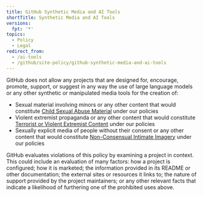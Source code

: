 ```yaml
---
title: GitHub Synthetic Media and AI Tools
shortTitle: Synthetic Media and AI Tools
versions:
  fpt: '*'
topics:
  - Policy
  - Legal
redirect_from:
  - /ai-tools
  - /github/site-policy/github-synthetic-media-and-ai-tools
---
```


GitHub does not allow any projects that are designed for, encourage, promote, support, or suggest in any way the use of large language models or any other synthetic or manipulated media tools for the creation of:

* Sexual material involving minors or any other content that would constitute [Child Sexual Abuse Material](/site-policy/acceptable-use-policies/github-child-sexual-exploitation-or-abuse) under our policies
* Violent extremist propaganda or any other content that would constitute [Terrorist or Violent Extremist Content](/site-policy/acceptable-use-policies/github-terrorism-and-violent-extremism) under our policies
* Sexually explicit media of people without their consent or any other content that would constitute [Non-Consensual Intimate Imagery](/site-policy/acceptable-use-policies/github-non-consensual-intimate-imagery) under our policies

GitHub evaluates violations of this policy by examining a project in context. This could include an evaluation of many factors: how a project is configured; how it is marketed; the information provided in its README or other documentation; the external sites or resources it links to; the nature of support provided by the project maintainers; or any other relevant facts that indicate a likelihood of furthering one of the prohibited uses above.

